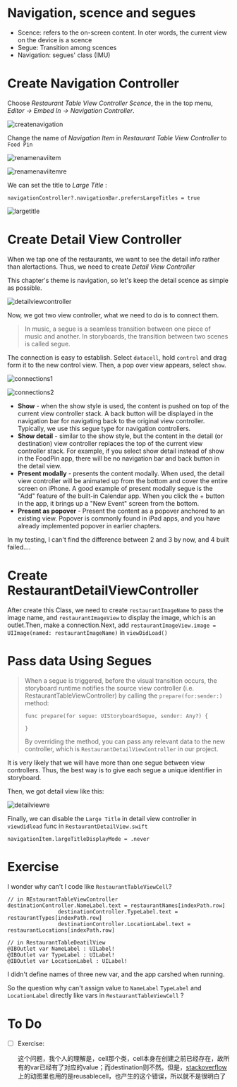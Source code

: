 # Navigation, scence and segues

*  Scence: refers to the on-screen content. In oter words, the current view on the device is a scence
* Segue: Transition among scences
* Navigation: segues' class (IMU)

# Create Navigation Controller

Choose *Restaurant Table View Controller Scence*, the in the top menu, *Editor -> Embed In -> Navigation Controller*.

![createnavigation](graph/createnavigation.png)

Change the name of *Navigation Item* in *Restaurant Table View Controller* to `Food Pin`

![renamenaviitem](graph/renamenaviitem.png)

![renamenaviitemre](graph/renamenaviitemre.png)

We can set the title to *Large Title* :

```sw
navigationController?.navigationBar.prefersLargeTitles = true
```

![largetitle](graph/largetitle.gif)

# Create Detail View Controller

When we tap one of the restaurants, we want to see the detail info rather than alertactions. Thus, we need to create *Detail View Controller*

This chapter's theme is navigation, so let's keep the detail scence as simple as possible.

![detailviewcontroller](graph/detailviewcontroller.png)

Now, we got two view controller, what we need to do is to connect them.

> In music, a segue is a seamless transition between one piece of music and another. In storyboards, the transition between two scenes is called segue.

The connection is easy to establish. Select `datacell`, hold `control` and drag form it to the new control view. Then, a pop over view appears, select `show`.

![connections1](graph/connections1.png)

![connections2](graph/connections2.png)

* **Show** - when the show style is used, the content is pushed on top of the current view controller stack. A back button will be displayed in the navigation bar for navigating back to the original view controller. Typically, we use this segue type for navigation controllers.
* **Show detail** - similar to the show style, but the content in the detail (or destination) view controller replaces the top of the current view controller stack. For example, if you select show detail instead of show in the FoodPin app, there will be no navigation bar and back button in the detail view.
* **Present modally** - presents the content modally. When used, the detail view controller will be animated up from the bottom and cover the entire screen on iPhone. A good example of present modally segue is the "Add" feature of the built-in Calendar app. When you click the + button in the app, it brings up a "New Event" screen from the bottom.
* **Present as popover** - Present the content as a popover anchored to an existing view. Popover is commonly found in iPad apps, and you have already implemented popover in earlier chapters.

In my testing, I can't find the difference between 2 and 3 by now, and 4 built failed....

# Create RestaurantDetailViewController

After create this Class, we need to create `restaurantImageName` to pass the image name, and `restaurantImageView` to display the image, which is an outlet.Then, make a connection.Next, add `restaurantImageView.image = UIImage(named: restaurantImageName)` in `viewDidLoad()`

# Pass data Using Segues

> When a segue is triggered, before the visual transition occurs, the storyboard runtime notifies the source view controller (i.e. RestaurantTableViewController) by calling the `prepare(for:sender:)` method:
>
> ``` 
> func prepare(for segue: UIStoryboardSegue, sender: Any?) {
> 
> }
> ```
>
> By overriding the method, you can pass any relevant data to the new controller, which is `RestaurantDetailViewController` in our project.

It is very likely that we will have more than one segue between view controllers. Thus, the best way is to give each segue a unique identifier in storyboard.

Then, we got detail view like this:

![detailviewre](graph/detailviewre.gif)

Finally, we can disable the `Large Title` in detail view controller in `viewdidload` func in `RestaurantDetailView.swift`

```sw
navigationItem.largeTitleDisplayMode = .never
```

# Exercise

I wonder why can't I code like `RestaurantTableViewCell`?

```
// in REstaurantTableViewController
destinationController.NameLabel.text = restaurantNames[indexPath.row]
                destinationController.TypeLabel.text = restaurantTypes[indexPath.row]
                destinationController.LocationLabel.text = restaurantLocations[indexPath.row]
                
// in RestaurantTableDeatilView
@IBOutlet var NameLabel : UILabel!
@IBOutlet var TypeLabel : UILabel!
@IBOutlet var LocationLabel : UILabel!
```

I didn't define names of three new var, and the app carshed when running.

So the question why can't assign value to `NameLabel`  `TypeLabel` and `LocationLabel` directly like vars in `RestaurantTableViewCell` ?

# To Do

- [ ] Exercise:

  这个问题，我个人的理解是，cell那个类，cell本身在创建之前已经存在，故所有的var已经有了对应的value；而destination则不然。但是，[stackoverflow](https://stackoverflow.com/questions/32170456/what-does-fatal-error-unexpectedly-found-nil-while-unwrapping-an-optional-valu)上的动图里也用的是reusablecell，也产生的这个错误，所以就不是很明白了